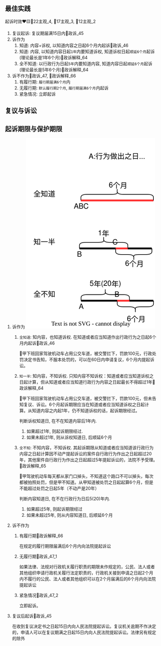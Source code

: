 ## 最佳实践


起诉时效❤️🟨🚪22主观_4, 🚪17主观_3, 🚪12主观_2
1. 复议起诉: 复议期届满15日内🚪政诉_45
2. 诉作为
    1. 知道: 内容+诉权, 以知道内容之日起6个月内起诉🚪政诉_46
    2. 知道: 内容, 以知道内容日起`1年`内要知道诉权, 知道诉权日起`顺延6个月`起诉(理论最长是1年6个月)🚪政诉解释_64
    3. 全不知道: 以行政行为日起`5年`内要知道内容, 知道内容日起`顺延6个月`起诉(理论最长是5年6个月)🚪政诉解释_64
3. 诉不作为🚪政诉_47, 🚪政诉解释_66
    1. 有履行期: `履行期届满6个月`内
    2. 无履行期: `默认履行期2个月`, `履行期届满6个月`内起诉
    3. 紧急情况: 立即起诉

## 复议与诉讼






## 起诉期限与保护期限

1. 诉作为
    ![](./行政诉讼/起诉期限.svg)

    1. `全知道`: 知内容，也知道诉权. 在知道或者应当知道作出行政行为之日起6个月内起诉🚪政诉_46

        🍐甲下班回家驾驶机动车占用公交车道，被交警拦下，罚款100元，行政处罚决定书告知，不服本处罚的，可以在60日内申请复议，6个月内提起诉讼。

    2. `知一半`: 知内容，不知诉权. 只知内容不知诉权：知道或者应当知道诉权之日起计算，但从知道或者应当知道行政行为内容之日起最长不得超过1年🚪政诉解释_64

        🍐甲下班回家驾驶机动车占用公交车道，被交警拦下，罚款100元，但未告知复议、诉讼。6个月起诉期限应当在知道或者应当知道诉权之日起计算。从知道内容之内起1年，仍不知道诉权的话，起诉期限经过。
        
        判断诉权知道日, 在不在知道内容后1年内. 
        1. 如果超过1年, 则起诉期限经过.
        2. 如果未超过1年, 则从诉权知道日, 后顺延6个月

    3. `全不知`: 不知内容，不知诉权. 其起诉期限从知道或者应当知道该行政行为内容之日起计算因不动产提起诉讼的案件自行政行为作出之日起超过20年，其他案件自行政行为作出之日起超过5年提起诉讼的，法院不予受理。🚪政诉解释_65

        🍐甲驾驶机动车每天都从家门口掉头，不知道这个路口不可以掉头，每次都被拍照处罚，但是甲不知道。从甲知道被处罚之日起起算6个月，但是不能超过处罚之日起5年（不动产是20年）
        
        判断内容知道日, 在不在行政行为日后5(20)年内.
        1. 如果超过5年, 则起诉期限经过
        2. 如果未超过5年, 则从内容知道日, 后顺延6个月

2. 诉不作为

    1. 有履行期🚪政诉解释_66
        
        在规定的履行期限届满后6个月内向法院提起诉讼
    
    2. 无履行期🚪政诉_47_1
        
        如果法律、法规对行政机关履行职责的期限未作规定的，公民、法人或者其他组织申请行政机关履行法定职责的，行政机关接到申请之日起2个月内不履行的公民、法人或者其他组织可以在2个月届满后的6个月内向法院提起诉讼
    
    3. 紧急情况🚪政诉_47_2

        立即起诉。

3. 复议后起诉🚪政诉_45

    在收到复议决定书之日起15日内向人民法院提起诉讼。复议机关逾期不作决定的，申请人可以在复议期满之日起15日内向人民法院提起诉讼。法律另有规定的除外


